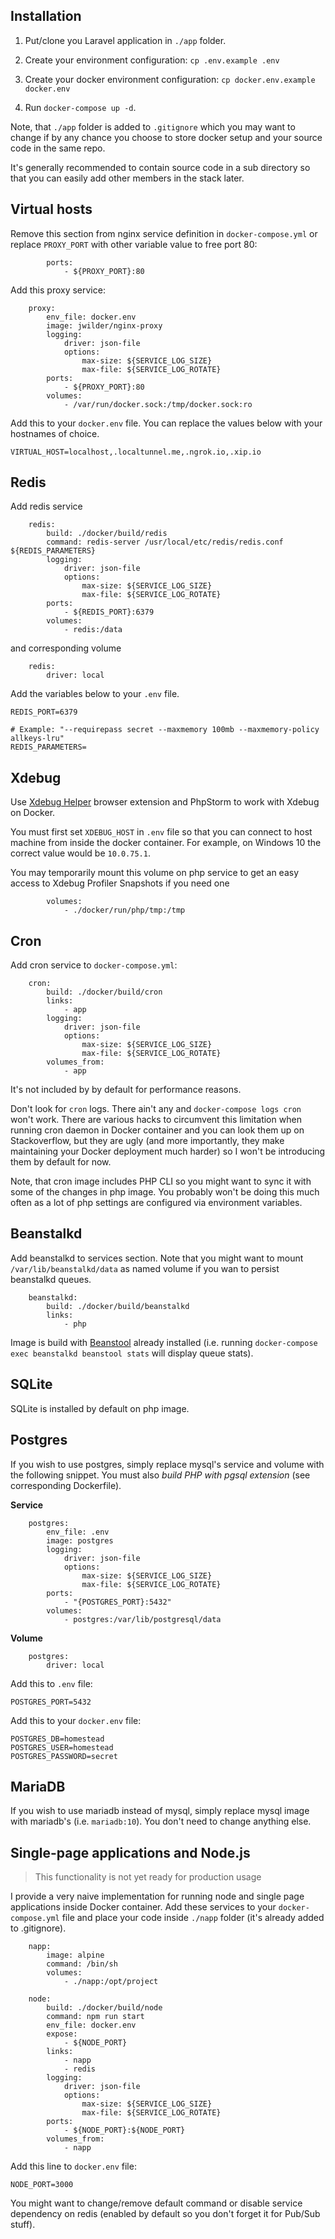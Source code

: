 ## Installation

1. Put/clone you Laravel application in `./app` folder. 

2. Create your environment configuration: `cp .env.example .env`

3. Create your docker environment configuration: `cp docker.env.example docker.env`

4. Run `docker-compose up -d`.

Note, that `./app` folder is added to `.gitignore` which you may want to change if by any chance you choose to store docker setup and your source code in the same repo. 

It's generally recommended to contain source code in a sub directory so that you can easily add other members in the stack later.

## Virtual hosts

Remove this section from nginx service definition in `docker-compose.yml` or replace `PROXY_PORT` with other variable value to free port 80:

```
        ports:
            - ${PROXY_PORT}:80
```

Add this proxy service:

```
    proxy:
        env_file: docker.env
        image: jwilder/nginx-proxy
        logging:
            driver: json-file
            options:
                max-size: ${SERVICE_LOG_SIZE}
                max-file: ${SERVICE_LOG_ROTATE}
        ports:
            - ${PROXY_PORT}:80
        volumes:
            - /var/run/docker.sock:/tmp/docker.sock:ro
```

Add this to your `docker.env` file. You can replace the values below with your hostnames of choice.

```
VIRTUAL_HOST=localhost,.localtunnel.me,.ngrok.io,.xip.io
```

## Redis

Add redis service

```
    redis:
        build: ./docker/build/redis
        command: redis-server /usr/local/etc/redis/redis.conf ${REDIS_PARAMETERS}
        logging:
            driver: json-file
            options:
                max-size: ${SERVICE_LOG_SIZE}
                max-file: ${SERVICE_LOG_ROTATE}
        ports:
            - ${REDIS_PORT}:6379
        volumes:
            - redis:/data
```

and corresponding volume

```
    redis:
        driver: local
```

Add the variables below to your `.env` file.

```
REDIS_PORT=6379

# Example: "--requirepass secret --maxmemory 100mb --maxmemory-policy allkeys-lru"
REDIS_PARAMETERS=
```

## Xdebug

Use [Xdebug Helper](https://chrome.google.com/webstore/detail/xdebug-helper/eadndfjplgieldjbigjakmdgkmoaaaoc) browser extension and PhpStorm to work with Xdebug on Docker.

You must first set `XDEBUG_HOST` in `.env` file so that you can connect to host machine from inside the  docker container. For example, on Windows 10 the correct value would be `10.0.75.1`.

You may temporarily mount this volume on php service to get an easy access to Xdebug Profiler Snapshots if you need one

```
        volumes:
            - ./docker/run/php/tmp:/tmp
```

## Cron

Add cron service to `docker-compose.yml`:

```
    cron:
        build: ./docker/build/cron
        links:
            - app
        logging:
            driver: json-file
            options:
                max-size: ${SERVICE_LOG_SIZE}
                max-file: ${SERVICE_LOG_ROTATE}
        volumes_from:
            - app
```

It's not included by by default for performance reasons.

Don't look for `cron` logs. There ain't any and `docker-compose logs cron` won't work. There are various hacks to circumvent this limitation when running cron daemon in Docker container and you can look them up on Stackoverflow, but they are ugly (and more importantly, they make maintaining your Docker deployment much harder) so I won't be introducing them by default for now.

Note, that cron image includes PHP CLI so you might want to sync it with some of the changes in php image. You probably won't be doing this much often as a lot of php settings are configured via environment variables.

## Beanstalkd

Add beanstalkd to services section. Note that you might want to mount `/var/lib/beanstalkd/data` as named volume if you wan to persist beanstalkd queues.

```
    beanstalkd:
        build: ./docker/build/beanstalkd
        links:
            - php
```

Image is build with [Beanstool](https://github.com/src-d/beanstool) already installed (i.e. running `docker-compose exec beanstalkd beanstool stats` will display queue stats).

## SQLite

SQLite is installed by default on php image.

## Postgres

If you wish to use postgres, simply replace mysql's service and volume with the following snippet. You must also *build PHP with pgsql extension* (see corresponding Dockerfile).

**Service**

```
    postgres:
        env_file: .env
        image: postgres
        logging:
            driver: json-file
            options:
                max-size: ${SERVICE_LOG_SIZE}
                max-file: ${SERVICE_LOG_ROTATE}
        ports:
            - "{POSTGRES_PORT}:5432"
        volumes:
            - postgres:/var/lib/postgresql/data
```

**Volume**

```
    postgres:
        driver: local
```

Add this to `.env` file:

```
POSTGRES_PORT=5432
```

Add this to your `docker.env` file:

```
POSTGRES_DB=homestead
POSTGRES_USER=homestead
POSTGRES_PASSWORD=secret
```

## MariaDB

If you wish to use mariadb instead of mysql, simply replace mysql image with mariadb's (i.e. `mariadb:10`). You don't need to change anything else.

## Single-page applications and Node.js

> This functionality is not yet ready for production usage

I provide a very naive implementation for running node and single page applications inside Docker container. Add these services to your `docker-compose.yml` file and place your code inside `./napp` folder (it's already added to .gitignore).

```
    napp:
        image: alpine
        command: /bin/sh
        volumes:
            - ./napp:/opt/project

    node:
        build: ./docker/build/node
        command: npm run start
        env_file: docker.env
        expose:
            - ${NODE_PORT}
        links:
            - napp
            - redis
        logging:
            driver: json-file
            options:
                max-size: ${SERVICE_LOG_SIZE}
                max-file: ${SERVICE_LOG_ROTATE}
        ports:
            - ${NODE_PORT}:${NODE_PORT}
        volumes_from:
            - napp
```

Add this line to `docker.env` file:

```
NODE_PORT=3000
```

You might want to change/remove default command or disable service dependency on redis (enabled by default so you don't forget it for Pub/Sub stuff).
